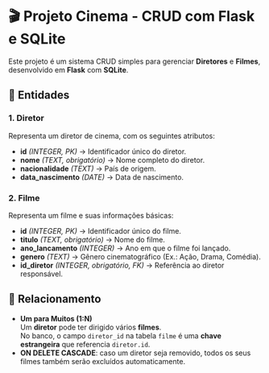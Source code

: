 # 🎬 Projeto Cinema - CRUD com Flask e SQLite

Este projeto é um sistema CRUD simples para gerenciar **Diretores** e **Filmes**, desenvolvido em **Flask** com **SQLite**.

## 📌 Entidades

### 1. Diretor
Representa um diretor de cinema, com os seguintes atributos:
- **id** *(INTEGER, PK)* → Identificador único do diretor.
- **nome** *(TEXT, obrigatório)* → Nome completo do diretor.
- **nacionalidade** *(TEXT)* → País de origem.
- **data_nascimento** *(DATE)* → Data de nascimento.

### 2. Filme
Representa um filme e suas informações básicas:
- **id** *(INTEGER, PK)* → Identificador único do filme.
- **titulo** *(TEXT, obrigatório)* → Nome do filme.
- **ano_lancamento** *(INTEGER)* → Ano em que o filme foi lançado.
- **genero** *(TEXT)* → Gênero cinematográfico (Ex.: Ação, Drama, Comédia).
- **id_diretor** *(INTEGER, obrigatório, FK)* → Referência ao diretor responsável.

## 🔗 Relacionamento
- **Um para Muitos (1:N)**  
  Um **diretor** pode ter dirigido vários **filmes**.  
  No banco, o campo `diretor_id` na tabela `filme` é uma **chave estrangeira** que referencia `diretor.id`.
- **ON DELETE CASCADE**: caso um diretor seja removido, todos os seus filmes também serão excluídos automaticamente.


